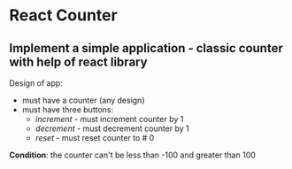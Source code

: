 # React Counter

## Implement a simple application -  classic counter with help of react library

Design of app:

  * must have a counter (any design)
  * must have three buttons:
    * _increment_ - must increment counter by 1
    * _decrement_ - must decrement counter by 1
    * _reset_ - must reset counter to # 0

**Condition**: the counter can't be less than -100 and greater than 100


